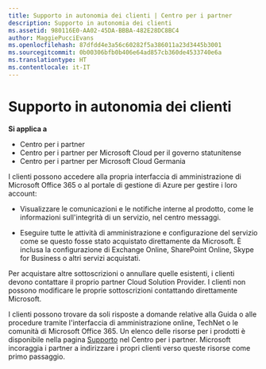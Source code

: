 ```yaml
---
title: Supporto in autonomia dei clienti | Centro per i partner
description: Supporto in autonomia dei clienti
ms.assetid: 980116E0-AA02-45DA-BBBA-482E28DC8BC4
author: MaggiePucciEvans
ms.openlocfilehash: 87dfdd4e3a56c60282f5a386011a23d3445b3001
ms.sourcegitcommit: 0b00306bfb0b406e64ad857cb360de4533740e6a
ms.translationtype: HT
ms.contentlocale: it-IT
---
```

# <a name="customer-self-support"></a>Supporto in autonomia dei clienti

**Si applica a**

-  Centro per i partner
-  Centro per i partner per Microsoft Cloud per il governo statunitense
-  Centro per i partner per Microsoft Cloud Germania

I clienti possono accedere alla propria interfaccia di amministrazione di Microsoft Office 365 o al portale di gestione di Azure per gestire i loro account:

-   Visualizzare le comunicazioni e le notifiche interne al prodotto, come le informazioni sull'integrità di un servizio, nel centro messaggi.

-   Eseguire tutte le attività di amministrazione e configurazione del servizio come se questo fosse stato acquistato direttamente da Microsoft. È inclusa la configurazione di Exchange Online, SharePoint Online, Skype for Business o altri servizi acquistati.

Per acquistare altre sottoscrizioni o annullare quelle esistenti, i clienti devono contattare il proprio partner Cloud Solution Provider. I clienti non possono modificare le proprie sottoscrizioni contattando direttamente Microsoft.

I clienti possono trovare da soli risposte a domande relative alla Guida o alle procedure tramite l'interfaccia di amministrazione online, TechNet o le comunità di Microsoft Office 365. Un elenco delle risorse per i prodotti è disponibile nella pagina [Supporto](https://partnercenter.microsoft.com/partner/support) nel Centro per i partner. Microsoft incoraggia i partner a indirizzare i propri clienti verso queste risorse come primo passaggio.

 

 



